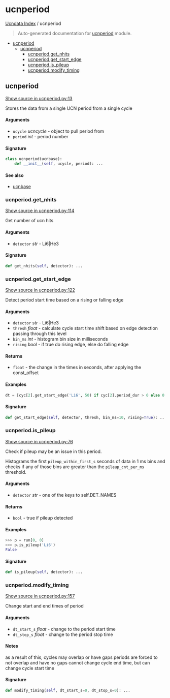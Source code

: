# ucnperiod

[Ucndata Index](./README.md#ucndata-index) / ucnperiod

> Auto-generated documentation for [ucnperiod](../../ucnperiod.py) module.

- [ucnperiod](#ucnperiod)
  - [ucnperiod](#ucnperiod-1)
    - [ucnperiod.get_nhits](#ucnperiodget_nhits)
    - [ucnperiod.get_start_edge](#ucnperiodget_start_edge)
    - [ucnperiod.is_pileup](#ucnperiodis_pileup)
    - [ucnperiod.modify_timing](#ucnperiodmodify_timing)

## ucnperiod

[Show source in ucnperiod.py:13](../../ucnperiod.py#L13)

Stores the data from a single UCN period from a single cycle

#### Arguments

- `ucycle` *ucncycle* - object to pull period from
- `period` *int* - period number

#### Signature

```python
class ucnperiod(ucnbase):
    def __init__(self, ucycle, period): ...
```

#### See also

- [ucnbase](./ucnbase.md#ucnbase)

### ucnperiod.get_nhits

[Show source in ucnperiod.py:114](../../ucnperiod.py#L114)

Get number of ucn hits

#### Arguments

- `detector` *str* - Li6|He3

#### Signature

```python
def get_nhits(self, detector): ...
```

### ucnperiod.get_start_edge

[Show source in ucnperiod.py:122](../../ucnperiod.py#L122)

Detect period start time based on a rising or falling edge

#### Arguments

- `detector` *str* - Li6|He3
- `thresh` *float* - calculate cycle start time shift based on edge detection passing through this level
- `bin_ms` *int* - histogram bin size in milliseconds
- `rising` *bool* - if true do rising edge, else do falling edge

#### Returns

- `float` - the change in the times in seconds, after applying the const_offset

#### Examples

```python
dt = [cyc[2].get_start_edge('Li6', 50) if cyc[2].period_dur > 0 else 0 for cyc in run]
```

#### Signature

```python
def get_start_edge(self, detector, thresh, bin_ms=10, rising=True): ...
```

### ucnperiod.is_pileup

[Show source in ucnperiod.py:76](../../ucnperiod.py#L76)

Check if pileup may be an issue in this period.

Histograms the first `pileup_within_first_s` seconds of data in 1 ms bins and checks if any of those bins are greater than the `pileup_cnt_per_ms` threshold.

#### Arguments

- `detector` *str* - one of the keys to self.DET_NAMES

#### Returns

- `bool` - true if pileup detected

#### Examples

```python
>>> p = run[0, 0]
>>> p.is_pileup('Li6')
False
```

#### Signature

```python
def is_pileup(self, detector): ...
```

### ucnperiod.modify_timing

[Show source in ucnperiod.py:157](../../ucnperiod.py#L157)

Change start and end times of period

#### Arguments

- `dt_start_s` *float* - change to the period start time
- `dt_stop_s` *float* - change to the period stop time

#### Notes

as a result of this, cycles may overlap or have gaps
periods are forced to not overlap and have no gaps
cannot change cycle end time, but can change cycle start time

#### Signature

```python
def modify_timing(self, dt_start_s=0, dt_stop_s=0): ...
```